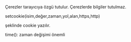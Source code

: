 <!-- Cookies -->


Çerezler tarayıcıya özgü tutulur. Çerezlerde bilgiler tutulmaz. 
<!-- Beni hatırla kısmı mecbur olarak yapılacak  -->
<!-- yıldızlmaa mantığı olacak kesin.  -->

setcookie(isim,değer,zaman,yol,alan,https,http)

şeklinde cookie yazılır.


time(): zaman değişimi önemli


